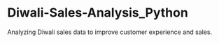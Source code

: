 # Diwali-Sales-Analysis_Python
Analyzing Diwali sales data to improve customer experience and sales.
